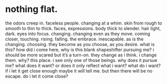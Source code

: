 # nothing flat.

the odors creep in. faceless people. changing at a whim. skin from rough to smooth to thin to thick. faces, expressions. body thick to slender. hair light, dark. eyes into focus. changing. changing even as they move. coming closer, touching. rising. falling. the embrace. inescapable. as is the changing. choosing. they become as you choose, as you desire. what is this? how did i come here, why is this blank shapeshifter pursuing me? i should be more scared but it’s a turn-on. they change as i think. i change them. why? this place. i see only one of those beings. why does it pursue me? what does it want? or does it only reflect what i want? what do i want? if i let it get close enough maybe it will tell me. but then there will be no escape. do i let it come close? 